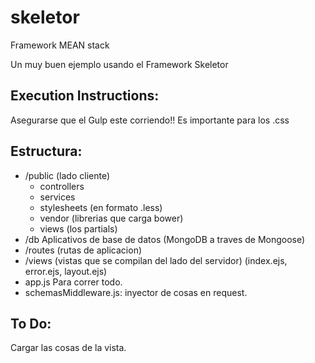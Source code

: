 skeletor
========
Framework MEAN stack

Un muy buen ejemplo usando el Framework Skeletor


Execution Instructions:
----------------------
Asegurarse que el Gulp este corriendo!! Es importante para los .css

Estructura:
----------
- /public (lado cliente)
   - controllers
   - services
   - stylesheets (en formato .less)
   - vendor (librerias que carga bower)
   - views (los partials)
- /db Aplicativos de base de datos (MongoDB a traves de Mongoose)
- /routes (rutas de aplicacion)
- /views (vistas que se compilan del lado del servidor)
   (index.ejs, error.ejs, layout.ejs)
- app.js Para correr todo.
- schemasMiddleware.js: inyector de cosas en request.





To Do:
----------------------
Cargar las cosas de la vista.


